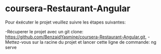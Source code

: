 # coursera-Restaurant-Angular
Pour éxécuter le projet veuillez suivre les étapes suivantes: 

-Récuperer le projet avec un git clone: https://github.com/BenzaidYasmine/coursera-Restaurant-Angular.git, 
-Mettez-vous sur la racine du projet et lancer cette ligne de commande: ng serve

